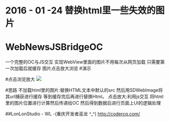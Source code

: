 # 2016 - 01 -24 替换html里一些失效的图片
# WebNewsJSBridgeOC
一个完整的OC与JS交互 实现WebView里面的图片不用每次从网页加载 只需要第一次加载后就缓存 图片点击放大浏览
#演示

#点击浏览放大
![](https://github.com/HotWordland/WebNewsJSBridgeOC/blob/master/WebNewsJSBridgeOC.gif)
 
#思路
不加载html里的图片:替换HTML文本中默认的src 然后用SDWebImage将其url捕获进行缓存 等到缓存完后再进行替换Html。
点击放大:利用js交互 将html里的图片位置进行计算然后传递给OC 然后得到数据后进行页面上UI的逻辑处理

##LonLonStudio - WL -(重庆开发者巫龙 ^_^)  http://codercq.com/
